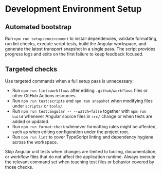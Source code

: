 # Development Environment Setup

## Automated bootstrap

Run `npm run setup:environment` to install dependencies, validate formatting, run lint checks, execute script tests, build the Angular workspace, and generate the latest transport snapshot in a single pass. The script provides progress logs and exits on the first failure to keep feedback focused.

## Targeted checks

Use targeted commands when a full setup pass is unnecessary:

- Run `npm run lint:workflows` after editing `.github/workflows` files or other GitHub Actions resources.
- Run `npm run test:scripts` and `npm run snapshot` when modifying files under `scripts/` or `tools/`.
- Run `npm run test:angular -- --watch=false` together with `npm run build` whenever Angular source files in `src/` change or when tests are added or updated.
- Run `npm run format:check` whenever formatting rules might be affected, such as when editing configuration under the project root.
- Run `npm run lint` to cover TypeScript linting and dependency hygiene across the workspace.

Skip Angular unit tests when changes are limited to tooling, documentation, or workflow files that do not affect the application runtime. Always execute the relevant command set when touching test files or behavior covered by those checks.
